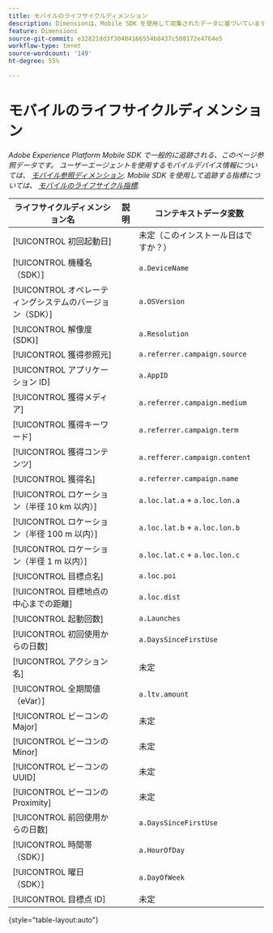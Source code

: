 ```yaml
---
title: モバイルのライフサイクルディメンション
description: Dimensionは、Mobile SDK を使用して収集されたデータに基づいています。
feature: Dimensions
source-git-commit: e32821dd3f30404166554b8437c508172e4764e5
workflow-type: tm+mt
source-wordcount: '149'
ht-degree: 55%

---
```


# モバイルのライフサイクルディメンション

*Adobe Experience Platform Mobile SDK で一般的に追跡される、このページ参照データです。 ユーザーエージェントを使用するモバイルデバイス情報については、 [モバイル参照ディメンション](mobile-dimensions.md). Mobile SDK を使用して追跡する指標については、 [モバイルのライフサイクル指標](../metrics/lifecycle-metrics.md).*

| ライフサイクルディメンション名 | 説明 | コンテキストデータ変数 |
| --- | --- | --- |
| [!UICONTROL 初回起動日] | | 未定（このインストール日はですか？） |
| [!UICONTROL 機種名（SDK）] | | `a.DeviceName` |
| [!UICONTROL オペレーティングシステムのバージョン（SDK）] | | `a.OSVersion` |
| [!UICONTROL 解像度 (SDK)] | | `a.Resolution` |
| [!UICONTROL 獲得参照元] | | `a.referrer.campaign.source` |
| [!UICONTROL アプリケーション ID] | | `a.AppID` |
| [!UICONTROL 獲得メディア] | | `a.referrer.campaign.medium` |
| [!UICONTROL 獲得キーワード] | | `a.referrer.campaign.term` |
| [!UICONTROL 獲得コンテンツ] | | `a.refferer.campaign.content` |
| [!UICONTROL 獲得名] | | `a.referrer.campaign.name` |
| [!UICONTROL ロケーション（半径 10 km 以内）] | | `a.loc.lat.a` + `a.loc.lon.a` |
| [!UICONTROL ロケーション（半径 100 m 以内）] | | `a.loc.lat.b` + `a.loc.lon.b` |
| [!UICONTROL ロケーション（半径 1 m 以内）] | | `a.loc.lat.c` + `a.loc.lon.c` |
| [!UICONTROL 目標点名] | | `a.loc.poi` |
| [!UICONTROL 目標地点の中心までの距離] | | `a.loc.dist` |
| [!UICONTROL 起動回数] | | `a.Launches` |
| [!UICONTROL 初回使用からの日数] | | `a.DaysSinceFirstUse` |
| [!UICONTROL アクション名] | | 未定 |
| [!UICONTROL 全期間値（eVar）] | | `a.ltv.amount` |
| [!UICONTROL ビーコンの Major] | | 未定 |
| [!UICONTROL ビーコンの Minor] | | 未定 |
| [!UICONTROL ビーコンの UUID] | | 未定 |
| [!UICONTROL ビーコンの Proximity] | | 未定 |
| [!UICONTROL 前回使用からの日数] | | `a.DaysSinceFirstUse` |
| [!UICONTROL 時間帯（SDK）] | | `a.HourOfDay` |
| [!UICONTROL 曜日（SDK）] | | `a.DayOfWeek` |
| [!UICONTROL 目標点 ID] | | 未定 |

{style="table-layout:auto"}

<!-- Missing: Install Date -->
